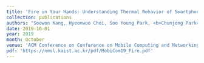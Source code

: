 ```yaml
---
title: 'Fire in Your Hands: Understanding Thermal Behavior of Smartphones'
collection: publications
authors: "Soowon Kang, Hyeonwoo Choi, Soo Young Park, <b>Chunjong Park</b>, Jemin Lee, Uichin Lee, and Sung-Ju Lee"
date: 2019-10-01
year: 2019
month: October
venue: 'ACM Conference on Conference on Mobile Computing and Networking (MobiCom)'
pdf: 'https://nmsl.kaist.ac.kr/pdf/MobiCom19_Fire.pdf'
---
```

